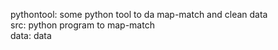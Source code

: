 pythontool: some python tool to da map-match and clean data  
src: python program to map-match  
data: data 